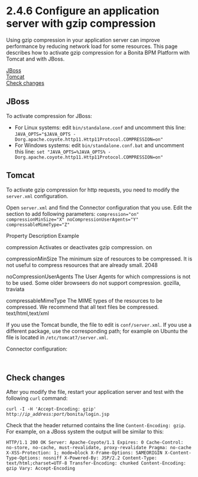 # 2.4.6 Configure an application server with gzip compression

Using gzip compression in your application server can improve performance by reducing network load for some resources. This page describes how to activate gzip compression for a Bonita BPM Platform with Tomcat and with JBoss.


[JBoss](#jboss)  
[Tomcat](#tomcat)  
[Check changes](#check)


## JBoss


To activate compression for JBoss:

* For Linux systems: edit `bin/standalone.conf` and uncomment this line:
`
JAVA_OPTS="$JAVA_OPTS -Dorg.apache.coyote.http11.Http11Protocol.COMPRESSION=on" 
        `
* For Windows systems: edit `bin/standalone.conf.bat` and uncomment this line:
`
set "JAVA_OPTS=%JAVA_OPTS% -Dorg.apache.coyote.http11.Http11Protocol.COMPRESSION=on"
        `

## Tomcat


To activate gzip compression for http requests, you need to modify the `server.xml` configuration. 


Open `server.xml` and find the Connector configuration that you use. Edit the section to add following parameters:
`
compression="on"
compressionMinSize="X"
noCompressionUserAgents="Y"
compressableMimeType="Z"
`

Property
Description
Example

compression
Activates or deactivates gzip compression.
on

compressionMinSize
The minimum size of resources to be compressed. It is not useful to compress resources that are already small.
2048

noCompressionUserAgents
The User Agents for which compressions is not to be used. Some older browseers do not support compression.
gozilla, traviata

compressableMimeType
The MIME types of the resources to be compressed. We recommend that all text files be compressed.
text/html,text/xml






If you use the Tomcat bundle, the file to edit is `conf/server.xml`.
If you use a different package, use the corresponding path; for example on Ubuntu the file is located in `/etc/tomcat7/server.xml`.


Connector configuration:

`
`







## Check changes


After you modify the file, restart your application server and test with the following `curl` command:

`curl -I -H 'Accept-Encoding: gzip' http://`_`ip_address:port`_`/bonita/login.jsp`


Check that the header returned contains the line `Content-Encoding: gzip`. For example, on a JBoss system the output will be similar to this:

`
HTTP/1.1 200 OK
Server: Apache-Coyote/1.1
Expires: 0
Cache-Control: no-store, no-cache, must-revalidate, proxy-revalidate
Pragma: no-cache
X-XSS-Protection: 1; mode=block
X-Frame-Options: SAMEORIGIN
X-Content-Type-Options: nosniff
X-Powered-By: JSP/2.2
Content-Type: text/html;charset=UTF-8
Transfer-Encoding: chunked
Content-Encoding: gzip
Vary: Accept-Encoding
`